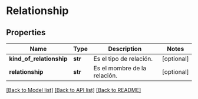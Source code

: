 # Relationship

## Properties
Name | Type | Description | Notes
------------ | ------------- | ------------- | -------------
**kind_of_relationship** | **str** | Es el tipo de relación. | [optional] 
**relationship** | **str** | Es el mombre de la relación. | [optional] 

[[Back to Model list]](../README.md#documentation-for-models) [[Back to API list]](../README.md#documentation-for-api-endpoints) [[Back to README]](../README.md)

